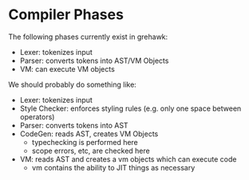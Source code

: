 # Compiler Phases

The following phases currently exist in grehawk:

* Lexer: tokenizes input
* Parser: converts tokens into AST/VM Objects
* VM: can execute VM objects

We should probably do something like:

* Lexer: tokenizes input
* Style Checker: enforces styling rules (e.g. only one space between operators)
* Parser: converts tokens into AST
* CodeGen: reads AST, creates VM Objects
  * typechecking is performed here
  * scope errors, etc, are checked here
* VM: reads AST and creates a vm objects which can execute code
  * vm contains the ability to JIT things as necessary
